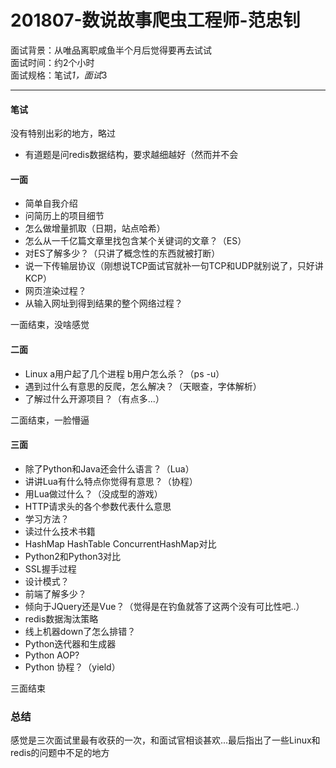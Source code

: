 201807-数说故事爬虫工程师-范忠钊
===
面试背景：从唯品离职咸鱼半个月后觉得要再去试试  
面试时间：约2个小时  
面试规格：笔试*1，面试*3  

---
#### 笔试
没有特别出彩的地方，略过  
- 有道题是问redis数据结构，要求越细越好（然而并不会
#### 一面
- 简单自我介绍
- 问简历上的项目细节
- 怎么做增量抓取（日期，站点哈希）
- 怎么从一千亿篇文章里找包含某个关键词的文章？（ES）
- 对ES了解多少？（只讲了概念性的东西就被打断）
- 说一下传输层协议（刚想说TCP面试官就补一句TCP和UDP就别说了，只好讲KCP）
- 网页渲染过程？
- 从输入网址到得到结果的整个网络过程？

一面结束，没啥感觉

#### 二面
- Linux a用户起了几个进程 b用户怎么杀？（ps -u）
- 遇到过什么有意思的反爬，怎么解决？（天眼查，字体解析）
- 了解过什么开源项目？（有点多...）

二面结束，一脸懵逼

#### 三面
- 除了Python和Java还会什么语言？（Lua）
- 讲讲Lua有什么特点你觉得有意思？（协程）
- 用Lua做过什么？（没成型的游戏）
- HTTP请求头的各个参数代表什么意思
- 学习方法？
- 读过什么技术书籍
- HashMap HashTable ConcurrentHashMap对比
- Python2和Python3对比
- SSL握手过程
- 设计模式？
- 前端了解多少？
- 倾向于JQuery还是Vue？（觉得是在钓鱼就答了这两个没有可比性吧..）
- redis数据淘汰策略
- 线上机器down了怎么排错？
- Python迭代器和生成器
- Python AOP?
- Python 协程？（yield）

三面结束


### 总结
感觉是三次面试里最有收获的一次，和面试官相谈甚欢...最后指出了一些Linux和redis的问题中不足的地方





